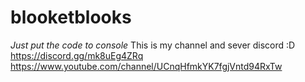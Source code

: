 # blooketblooks
*Just put the code to console*
This is my channel and sever discord :D
https://discord.gg/mk8uEg4ZRq
https://www.youtube.com/channel/UCnqHfmkYK7fgjVntd94RxTw
